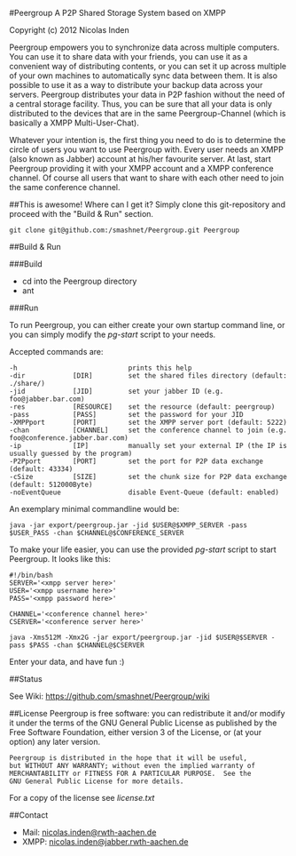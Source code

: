 #Peergroup
A P2P Shared Storage System based on XMPP

Copyright (c) 2012 Nicolas Inden

Peergroup empowers you to synchronize data across multiple computers. You can use it to share data with your friends, you can use it as a convenient way of distributing contents, or you can set it up across multiple of your own machines to automatically sync data between them. It is also possible to use it as a way to distribute your backup data across your servers. Peergroup distributes your data in P2P fashion without the need of a central storage facility. Thus, you can be sure that all your data is only distributed to the devices that are in the same Peergroup-Channel (which is basically a XMPP Multi-User-Chat).

Whatever your intention is, the first thing you need to do is to determine the circle of users you want to use Peergroup with. Every user needs an XMPP (also known as Jabber) account at his/her favourite server. At last, start Peergroup providing it with your XMPP account and a XMPP conference channel. Of course all users that want to share with each other need to join the same conference channel.

##This is awesome! Where can I get it?
Simply clone this git-repository and proceed with the "Build & Run" section.

	git clone git@github.com:/smashnet/Peergroup.git Peergroup

##Build & Run

###Build

* cd into the Peergroup directory
* ant

###Run

To run Peergroup, you can either create your own startup command line, or you can simply modify the _pg-start_ script to your needs.

Accepted commands are:

	-h                            prints this help
	-dir            [DIR]         set the shared files directory (default: ./share/)
	-jid            [JID]         set your jabber ID (e.g. foo@jabber.bar.com)
	-res            [RESOURCE]    set the resource (default: peergroup)
	-pass           [PASS]        set the password for your JID
	-XMPPport       [PORT]        set the XMPP server port (default: 5222)
	-chan           [CHANNEL]     set the conference channel to join (e.g. foo@conference.jabber.bar.com)
	-ip             [IP]          manually set your external IP (the IP is usually guessed by the program)
	-P2Pport        [PORT]        set the port for P2P data exchange (default: 43334)
	-cSize          [SIZE]        set the chunk size for P2P data exchange (default: 512000Byte)
	-noEventQueue                 disable Event-Queue (default: enabled)

An exemplary minimal commandline would be:

	java -jar export/peergroup.jar -jid $USER@$XMPP_SERVER -pass $USER_PASS -chan $CHANNEL@$CONFERENCE_SERVER
	
To make your life easier, you can use the provided _pg-start_ script to start Peergroup. It looks like this:

	#!/bin/bash
	SERVER='<xmpp server here>'
	USER='<xmpp username here>'
	PASS='<xmpp password here>'
	
	CHANNEL='<conference channel here>'
	CSERVER='<conference server here>'

	java -Xms512M -Xmx2G -jar export/peergroup.jar -jid $USER@$SERVER -pass $PASS -chan $CHANNEL@$CSERVER
	
Enter your data, and have fun :)

##Status

See Wiki: https://github.com/smashnet/Peergroup/wiki

##License
	Peergroup is free software: you can redistribute it and/or modify
	it under the terms of the GNU General Public License as published by
	the Free Software Foundation, either version 3 of the License, or
	(at your option) any later version.

	Peergroup is distributed in the hope that it will be useful,
	but WITHOUT ANY WARRANTY; without even the implied warranty of
	MERCHANTABILITY or FITNESS FOR A PARTICULAR PURPOSE.  See the
	GNU General Public License for more details.

For a copy of the license see _license.txt_

##Contact
* Mail: nicolas.inden@rwth-aachen.de
* XMPP: nicolas.inden@jabber.rwth-aachen.de